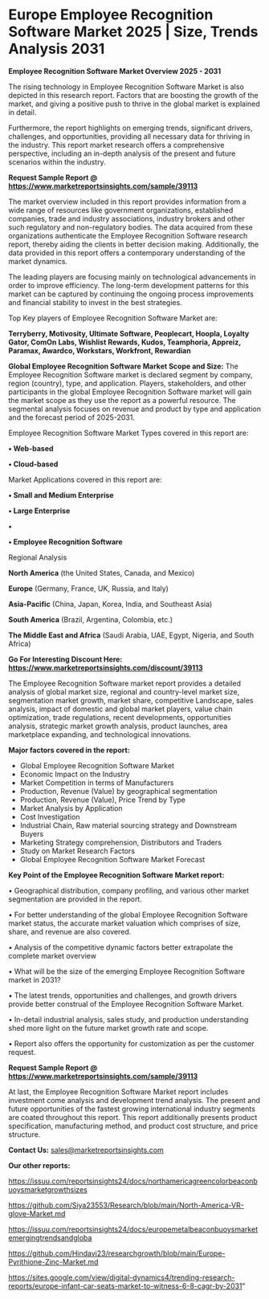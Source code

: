 # Europe Employee Recognition Software Market 2025 | Size, Trends Analysis 2031

<Strong> Employee Recognition Software Market Overview 2025 - 2031</strong>

The rising technology in Employee Recognition Software Market is also depicted in this research report. Factors that are boosting the growth of the market, and giving a positive push to thrive in the global market is explained in detail.

Furthermore, the report highlights on emerging trends, significant drivers, challenges, and opportunities, providing all necessary data for thriving in the industry. This report market research offers a comprehensive perspective, including an in-depth analysis of the present and future scenarios within the industry.

<strong>Request Sample Report @ <a href=https://www.marketreportsinsights.com/sample/39113>https://www.marketreportsinsights.com/sample/39113</a></strong>

The market overview included in this report provides information from a wide range of resources like government organizations, established companies, trade and industry associations, industry brokers and other such regulatory and non-regulatory bodies. The data acquired from these organizations authenticate the Employee Recognition Software research report, thereby aiding the clients in better decision making. Additionally, the data provided in this report offers a contemporary understanding of the market dynamics.

The leading players are focusing mainly on technological advancements in order to improve efficiency. The long-term development patterns for this market can be captured by continuing the ongoing process improvements and financial stability to invest in the best strategies.

Top Key players of Employee Recognition Software Market are:

<strong>Terryberry, Motivosity, Ultimate Software, Peoplecart, Hoopla, Loyalty Gator, ComOn Labs, Wishlist Rewards, Kudos, Teamphoria, Appreiz, Paramax, Awardco, Workstars, Workfront, Rewardian</strong>

<strong><b>Global Employee Recognition Software Market Scope and Size:</b></strong>
The Employee Recognition Software market is declared segment by company, region (country), type, and application. Players, stakeholders, and other participants in the global Employee Recognition Software market will gain the market scope as they use the report as a powerful resource. The segmental analysis focuses on revenue and product by type and application and the forecast period of 2025-2031.

Employee Recognition Software Market Types covered in this report are:

<strong>•  Web-based

•  Cloud-based</strong>

Market Applications covered in this report are:

<strong>•  Small and Medium Enterprise

•  Large Enterprise

•  

•  Employee Recognition Software</strong> 

Regional Analysis

<strong>North America</strong> (the United States, Canada, and Mexico)

<strong>Europe</strong> (Germany, France, UK, Russia, and Italy)

<strong>Asia-Pacific</strong> (China, Japan, Korea, India, and Southeast Asia)

<strong>South America</strong> (Brazil, Argentina, Colombia, etc.)

<strong>The Middle East and Africa</strong> (Saudi Arabia, UAE, Egypt, Nigeria, and South Africa)

<strong>Go For Interesting Discount Here: <a href=https://www.marketreportsinsights.com/discount/39113>https://www.marketreportsinsights.com/discount/39113</a></strong>

The Employee Recognition Software market report provides a detailed analysis of global market size, regional and country-level market size, segmentation market growth, market share, competitive Landscape, sales analysis, impact of domestic and global market players, value chain optimization, trade regulations, recent developments, opportunities analysis, strategic market growth analysis, product launches, area marketplace expanding, and technological innovations.

<strong><b>Major factors covered in the report:</b></strong>
<ul>
  <li>Global Employee Recognition Software Market </li>
  <li>Economic Impact on the Industry</li>
  <li>Market Competition in terms of Manufacturers</li>
  <li>Production, Revenue (Value) by geographical segmentation</li>
  <li>Production, Revenue (Value), Price Trend by Type</li>
  <li>Market Analysis by Application</li>
  <li>Cost Investigation</li>
  <li>Industrial Chain, Raw material sourcing strategy and Downstream Buyers</li>
  <li>Marketing Strategy comprehension, Distributors and Traders</li>
  <li>Study on Market Research Factors</li>
  <li>Global Employee Recognition Software Market Forecast</li>
</ul>

<strong><b>Key Point of the Employee Recognition Software Market report:</b></strong>

• Geographical distribution, company profiling, and various other market segmentation are provided in the report.

• For better understanding of the global Employee Recognition Software market status, the accurate market valuation which comprises of size, share, and revenue are also covered.

• Analysis of the competitive dynamic factors better extrapolate the complete market overview

• What will be the size of the emerging Employee Recognition Software market in 2031?

• The latest trends, opportunities and challenges, and growth drivers provide better construal of the Employee Recognition Software Market.

• In-detail industrial analysis, sales study, and production understanding shed more light on the future market growth rate and scope.

• Report also offers the opportunity for customization as per the customer request.

<strong>Request Sample Report @ <a href=https://www.marketreportsinsights.com/sample/39113>https://www.marketreportsinsights.com/sample/39113</a></strong>

At last, the Employee Recognition Software Market report includes investment come analysis and development trend analysis. The present and future opportunities of the fastest growing international industry segments are coated throughout this report. This report additionally presents product specification, manufacturing method, and product cost structure, and price structure.

<strong>Contact Us:</strong>
sales@marketreportsinsights.com

<strong>Our other reports:</strong>

<a href=https://issuu.com/reportsinsights24/docs/northamericagreencolorbeaconbuoysmarketgrowthsizes>https://issuu.com/reportsinsights24/docs/northamericagreencolorbeaconbuoysmarketgrowthsizes</a>

<a href=https://github.com/Siya23553/Research/blob/main/North-America-VR-glove-Market.md>https://github.com/Siya23553/Research/blob/main/North-America-VR-glove-Market.md</a>

<a href=https://issuu.com/reportsinsights24/docs/europemetalbeaconbuoysmarketemergingtrendsandgloba>https://issuu.com/reportsinsights24/docs/europemetalbeaconbuoysmarketemergingtrendsandgloba</a>

<a href=https://github.com/Hindavi23/researchgrowth/blob/main/Europe-Pyrithione-Zinc-Market.md>https://github.com/Hindavi23/researchgrowth/blob/main/Europe-Pyrithione-Zinc-Market.md</a>

<a href=https://sites.google.com/view/digital-dynamics4/trending-research-reports/europe-infant-car-seats-market-to-witness-6-8-cagr-by-2031>https://sites.google.com/view/digital-dynamics4/trending-research-reports/europe-infant-car-seats-market-to-witness-6-8-cagr-by-2031</a>"
